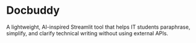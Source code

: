 # Docbuddy
A lightweight, AI-inspired Streamlit tool that helps IT students paraphrase, simplify, and clarify technical writing without using external APIs.
